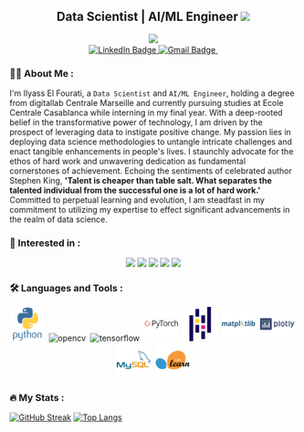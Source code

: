 <h2 align ="center">Data Scientist | AI/ML Engineer <img src="https://media.giphy.com/media/hvRJCLFzcasrR4ia7z/giphy.gif" width="30px"/></h2>

<div id="header" align="center">
  <img src="https://media.giphy.com/media/M9gbBd9nbDrOTu1Mqx/giphy.gif" width="100"/>
</div>

<div id="badges" align = "center">
  <a href="https://fr.linkedin.com/in/ilyasselfourati">
    <img src="https://img.shields.io/badge/LinkedIn-blue?style=for-the-badge&logo=linkedin&logoColor=white" alt="LinkedIn Badge"/>
  </a>
  <a href="a href="mailto:ilyasselfourati@gmail.com">
    <img img src="https://img.shields.io/badge/gmail-%23EA4335.svg?style=plastic&logo=gmail&logoColor=white" alt="Gmail Badge"/>
    </a>
  <img src="https://komarev.com/ghpvc/?username=ilyasselfourati&style=flat-square&color=blue" alt=""/>
</div>
    




### :man_technologist: About Me :

I'm Ilyass El Fourati, a `Data Scientist` and `AI/ML Engineer`, holding a degree from digitallab Centrale Marseille and currently pursuing studies at Ecole Centrale Casablanca while interning in my final year. With a deep-rooted belief in the transformative power of technology, I am driven by the prospect of leveraging data to instigate positive change. My passion lies in deploying data science methodologies to untangle intricate challenges and enact tangible enhancements in people's lives. I staunchly advocate for the ethos of hard work and unwavering dedication as fundamental cornerstones of achievement. Echoing the sentiments of celebrated author Stephen King, __'Talent is cheaper than table salt. What separates the talented individual from the successful one is a lot of hard work.'__ Committed to perpetual learning and evolution, I am steadfast in my commitment to utilizing my expertise to effect significant advancements in the realm of data science.

### :star2: Interested in :
<p align="center">
<img src="https://img.shields.io/badge/Machine Learning-green"> <img src="https://img.shields.io/badge/Deep Learning-red"> <img src="https://img.shields.io/badge/Computer Vision-magenta"> <img src="https://img.shields.io/badge/Natural Language Processing-yellow"> <img src="https://img.shields.io/badge/Data Analysis-blue">
</p>

### :hammer_and_wrench: Languages and Tools :
<div align = "center">
  <img src="https://github.com/devicons/devicon/blob/master/icons/python/python-original-wordmark.svg" alt = "python" width="60" height="60"/>&nbsp;
  <img src="https://www.vectorlogo.zone/logos/opencv/opencv-ar21.svg" alt= "opencv" width="60" height="60"/>&nbsp;
  <img src="https://www.vectorlogo.zone/logos/tensorflow/tensorflow-ar21.svg" alt ="tensorflow" width="60" height="60"/>&nbsp;
  <img src="https://github.com/devicons/devicon/blob/master/icons/pytorch/pytorch-original-wordmark.svg" alt="pytorch" width="60" height="60"/>&nbsp;
  <img src ="https://github.com/devicons/devicon/blob/master/icons/pandas/pandas-original.svg" width="60" alt="pandas" height="60"/>&nbsp;
  <img src="https://github.com/devicons/devicon/blob/master/icons/matplotlib/matplotlib-original-wordmark.svg" alt = "matplotlib" width="60" height="60"/>&nbsp;
  <img src="https://github.com/devicons/devicon/blob/master/icons/plotly/plotly-original-wordmark.svg" width="60" alt="plotly"  height="60"/>&nbsp;
  <img src="https://github.com/devicons/devicon/blob/master/icons/mysql/mysql-original-wordmark.svg" alt= "mysql" width="60" height="60"/>&nbsp;
  <img src="https://github.com/devicons/devicon/blob/master/icons/scikitlearn/scikitlearn-original.svg" alt="sklearn width="60" height="60"/>
</div>

### :fire: My Stats :
[![GitHub Streak](https://github-readme-streak-stats.herokuapp.com?user=ilyasselfourati)](https://git.io/streak-stats)
[![Top Langs](https://github-readme-stats.vercel.app/api/top-langs/?username=ilyasselfourati&layout=compact&theme=vision-friendly-dark)](https://github.com/anuraghazra/github-readme-stats)



<!--
**ilyasselfourati/ilyasselfourati** is a ✨ _special_ ✨ repository because its `README.md` (this file) appears on your GitHub profile.

Here are some ideas to get you started:

- 🔭 I’m currently working on ...
- 🌱 I’m currently learning ...
- 👯 I’m looking to collaborate on ...
- 🤔 I’m looking for help with ...
- 💬 Ask me about ...
- 📫 How to reach me: ...
- 😄 Pronouns: ...
- ⚡ Fun fact: ...
-->
